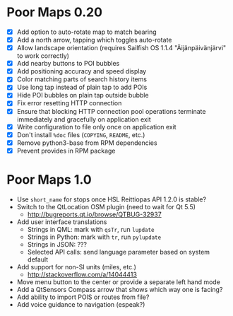 Poor Maps 0.20
==============

* [X] Add option to auto-rotate map to match bearing
* [X] Add a north arrow, tapping which toggles auto-rotate
* [X] Allow landscape orientation (requires Sailfish OS 1.1.4
      "Äijänpäivänjärvi" to work correctly)
* [X] Add nearby buttons to POI bubbles
* [X] Add positioning accuracy and speed display
* [X] Color matching parts of search history items
* [X] Use long tap instead of plain tap to add POIs
* [X] Hide POI bubbles on plain tap outside bubble
* [X] Fix error resetting HTTP connection
* [X] Ensure that blocking HTTP connection pool operations terminate
      immediately and gracefully on application exit
* [X] Write configuration to file only once on application exit
* [X] Don't install `%doc` files (`COPYING`, `README`, etc.)
* [X] Remove python3-base from RPM dependencies
* [X] Prevent provides in RPM package

Poor Maps 1.0
=============

* Use `short_name` for stops once HSL Reittiopas API 1.2.0 is stable?
* Switch to the QtLocation OSM plugin (need to wait for Qt 5.5)
    - <http://bugreports.qt.io/browse/QTBUG-32937>
* Add user interface translations
    - Strings in QML: mark with `qsTr`, run `lupdate`
    - Strings in Python: mark with `tr`, run `pylupdate`
    - Strings in JSON: ???
    - Selected API calls: send language parameter based on system default
* Add support for non-SI units (miles, etc.)
    - <http://stackoverflow.com/a/14044413>
* Move menu button to the center or provide a separate left hand mode
* Add a QtSensors Compass arrow that shows which way one is facing?
* Add ability to import POIS or routes from file?
* Add voice guidance to navigation (espeak?)
